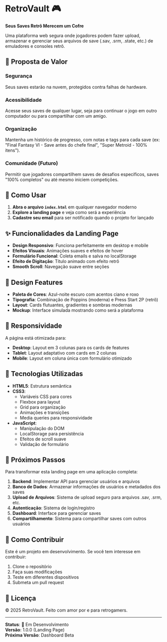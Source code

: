 # RetroVault 🎮

**Seus Saves Retrô Merecem um Cofre**

Uma plataforma web segura onde jogadores podem fazer upload, armazenar e gerenciar seus arquivos de save (.sav, .srm, .state, etc.) de emuladores e consoles retrô.

## 🎯 Proposta de Valor

### Segurança
Seus saves estarão na nuvem, protegidos contra falhas de hardware.

### Acessibilidade  
Acesse seus saves de qualquer lugar, seja para continuar o jogo em outro computador ou para compartilhar com um amigo.

### Organização
Mantenha um histórico de progresso, com notas e tags para cada save (ex: "Final Fantasy VI - Save antes do chefe final", "Super Metroid - 100% itens").

### Comunidade (Futuro)
Permitir que jogadores compartilhem saves de desafios específicos, saves "100% completos" ou até mesmo iniciem competições.

## 🚀 Como Usar

1. **Abra o arquivo `index.html`** em qualquer navegador moderno
2. **Explore a landing page** e veja como será a experiência
3. **Cadastre seu email** para ser notificado quando o projeto for lançado

## ✨ Funcionalidades da Landing Page

- **Design Responsivo**: Funciona perfeitamente em desktop e mobile
- **Efeitos Visuais**: Animações suaves e efeitos de hover
- **Formulário Funcional**: Coleta emails e salva no localStorage
- **Efeito de Digitação**: Título animado com efeito retrô
- **Smooth Scroll**: Navegação suave entre seções

## 🎨 Design Features

- **Paleta de Cores**: Azul-noite escuro com acentos ciano e roxo
- **Tipografia**: Combinação de Poppins (moderna) e Press Start 2P (retrô)
- **Layout**: Cards flutuantes, gradientes e sombras modernas
- **Mockup**: Interface simulada mostrando como será a plataforma

## 📱 Responsividade

A página está otimizada para:
- **Desktop**: Layout em 3 colunas para os cards de features
- **Tablet**: Layout adaptativo com cards em 2 colunas
- **Mobile**: Layout em coluna única com formulário otimizado

## 🔧 Tecnologias Utilizadas

- **HTML5**: Estrutura semântica
- **CSS3**: 
  - Variáveis CSS para cores
  - Flexbox para layout
  - Grid para organização
  - Animações e transições
  - Media queries para responsividade
- **JavaScript**: 
  - Manipulação do DOM
  - LocalStorage para persistência
  - Efeitos de scroll suave
  - Validação de formulário

## 🚀 Próximos Passos

Para transformar esta landing page em uma aplicação completa:

1. **Backend**: Implementar API para gerenciar usuários e arquivos
2. **Banco de Dados**: Armazenar informações de usuários e metadados dos saves
3. **Upload de Arquivos**: Sistema de upload seguro para arquivos .sav, .srm, etc.
4. **Autenticação**: Sistema de login/registro
5. **Dashboard**: Interface para gerenciar saves
6. **Compartilhamento**: Sistema para compartilhar saves com outros usuários

## 📧 Como Contribuir

Este é um projeto em desenvolvimento. Se você tem interesse em contribuir:

1. Clone o repositório
2. Faça suas modificações
3. Teste em diferentes dispositivos
4. Submeta um pull request

## 📄 Licença

© 2025 RetroVault. Feito com amor por e para retrogamers.

---

**Status**: 🚧 Em Desenvolvimento  
**Versão**: 1.0.0 (Landing Page)  
**Próxima Versão**: Dashboard Beta

